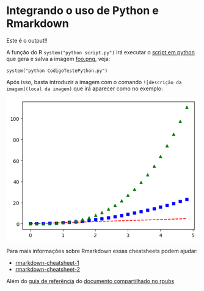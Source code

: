# Integrando o uso de Python e Rmarkdown

Este é o output!!

A função do R `system("python script.py")` irá executar o [script em python](https://github.com/gomesfellipe/python-Rmarkdown/blob/master/CodigoTestePython.py) que gera e salva a imagem [foo.png](https://github.com/gomesfellipe/python-Rmarkdown/blob/master/foo.png), veja:

```{r}
system("python CodigoTestePython.py")
```
Após isso, basta introduzir a imagem com o comando `![descrição da imagem](local da imagem)` que irá aparecer como no exemplo:

![](foo.png)

Para mais informações sobre Rmarkdown essas cheatsheets podem ajudar:

  * [rmarkdown-cheatsheet-1](https://www.rstudio.com/wp-content/uploads/2015/02/rmarkdown-cheatsheet.pdf)
  * [rmarkdown-cheatsheet-2](https://www.rstudio.com/wp-content/uploads/2016/03/rmarkdown-cheatsheet-2.0.pdf)
  
  Além do [guia de referência](https://www.rstudio.com/wp-content/uploads/2015/03/rmarkdown-reference.pdf) do [documento compartilhado no rpubs](http://rpubs.com/gomes555/reticulate)
  
  
